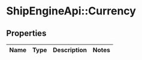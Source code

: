 # ShipEngineApi::Currency

## Properties
Name | Type | Description | Notes
------------ | ------------- | ------------- | -------------


